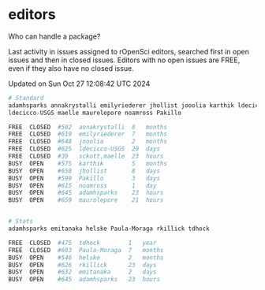 # editors

Who can handle a package?

Last activity in issues assigned to rOpenSci editors, searched first in open
issues and then in closed issues. Editors with no open issues are FREE, even if
they also have no closed issue.


Updated on Sun Oct 27 12:08:42 UTC 2024

```bash
# Standard
adamhsparks annakrystalli emilyriederer jhollist jooolia karthik ldecicco
ldecicco-USGS maelle maurolepore noamross Pakillo

FREE  CLOSED  #502  annakrystalli  8   months
FREE  CLOSED  #619  emilyriederer  7   months
FREE  CLOSED  #648  jooolia        2   months
FREE  CLOSED  #625  ldecicco-USGS  20  days
FREE  CLOSED  #39   sckott,maelle  23  hours
BUSY  OPEN    #575  karthik        5   months
BUSY  OPEN    #658  jhollist       8   days
BUSY  OPEN    #599  Pakillo        3   days
BUSY  OPEN    #615  noamross       1   day
BUSY  OPEN    #645  adamhsparks    23  hours
BUSY  OPEN    #659  maurolepore    21  hours


# Stats
adamhsparks emitanaka helske Paula-Moraga rkillick tdhock

FREE  CLOSED  #475  tdhock        1   year
FREE  CLOSED  #603  Paula-Moraga  7   months
BUSY  OPEN    #546  helske        2   months
BUSY  OPEN    #626  rkillick      23  days
BUSY  OPEN    #632  emitanaka     2   days
BUSY  OPEN    #645  adamhsparks   23  hours
```
